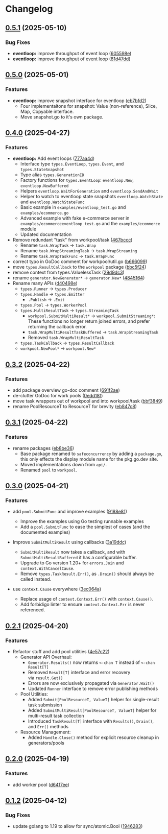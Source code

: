 # Changelog

## [0.5.1](https://github.com/Izzette/go-safeconcurrency/compare/v0.5.0...v0.5.1) (2025-05-10)


### Bug Fixes

* **eventloop:** improve throughput of event loop ([605598e](https://github.com/Izzette/go-safeconcurrency/commit/605598e8ea08cb4cd4261ebea3a8d38cae13d026))
* **eventloop:** improve throughput of event loop ([81d47dd](https://github.com/Izzette/go-safeconcurrency/commit/81d47ddc108374bc0ac2f66b27034fbee57abc26))

## [0.5.0](https://github.com/Izzette/go-safeconcurrency/compare/v0.4.0...v0.5.0) (2025-05-01)


### Features

* **eventloop:** improve snapshot interface for eventloop ([eb7bfd2](https://github.com/Izzette/go-safeconcurrency/commit/eb7bfd2d72bdae51b9a74a051e744d77f9a85332))
  * Four implementaitons for snapshot: Value (non-reference), Slice, Map, Copyable interface.
  * Move snapshot.go to it's own package.

## [0.4.0](https://github.com/Izzette/go-safeconcurrency/compare/v0.3.2...v0.4.0) (2025-04-27)


### Features

* **eventloop:** Add event loops ([777aa4d](https://github.com/Izzette/go-safeconcurrency/commit/777aa4d0af24544c063d6035c46efbcf86cdb02e))
  * Interface type `types.EventLoop`, `types.Event`, and
    `types.StateSnapshot`
  * Type alias `types.GenerationID`
  * Factory functions for `types.EventLoop`: `eventloop.New`,
    `eventloop.NewBuffered`
  * Helpers `eventloop.WaitForGeneration` and `eventloop.SendAndWait`
  * Helper to watch to eventloop state snapshots `eventloop.WatchState`
    and `eventloop.WatchStateFunc`
  * Basic example in `examples/eventloop_test.go` and
    `examples/ecommerce.go`
  * Advanced example with fake e-commerce server in
    `examples/ecommerceeventloop_test.go` and the `examples/ecommerce`
    module
  * Updated documentation
* Remove redundant "task" from workpool/task ([467bccc](https://github.com/Izzette/go-safeconcurrency/commit/467bccc5a5a0867cb5c172595022aafe417d13ac))
  * Rename `task.WrapTask` → `task.Wrap`
  * Rename `task.WrapStreamingTask` → `task.WrapStreaming`
  * Rename `task.WrapTaskFunc` → `task.WrapFunc`
* correct typo in GoDoc comment for workpool/util.go ([b666099](https://github.com/Izzette/go-safeconcurrency/commit/b666099d9a9ef103f645499f54de39183fd606fe))
* move `types.ResultCallback` to the `workpool` package ([bbc5f24](https://github.com/Izzette/go-safeconcurrency/commit/bbc5f242c6600020068de554bfa185e38cf9181c))
* remove context from types.ValuelessTask ([29d9dc3](https://github.com/Izzette/go-safeconcurrency/commit/29d9dc32ce642ff0d739c74a98df0fdf157fd5eb))
* rename `generator.NewGenerator*` → `generator.New*` ([4845164](https://github.com/Izzette/go-safeconcurrency/commit/48451649a670be4acf7b120867fe416ff76f6c0b))
* Rename many APIs ([d40498e](https://github.com/Izzette/go-safeconcurrency/commit/d40498ea96cb8abdc43383c265a3f7969441c830))
  * `types.Runner` → `types.Producer`
  * `types.Handle` → `types.Emitter`
    * `.Publish` → `.Emit`
  * `types.Pool` → `types.WorkerPool`
  * `types.MultiResultTask` → `types.StreamingTask`
    * `workpool.SubmitMultiResult*` → `workpool.SubmitStreaming*`:
      These functions no longer return joined errors, and prefer returning
      the callback error.
    * `task.WrapMultiResultTaskBuffered` → `task.WrapStreamingTask`
    * Removed `task.WrapMultiResultTask`
  * `types.TaskCallback` → `types.ResultCallback`
  * `workpool.NewPool*` → `workpool.New*`

## [0.3.2](https://github.com/Izzette/go-safeconcurrency/compare/v0.3.1...v0.3.2) (2025-04-22)


### Features

* add package overview go-doc comment ([691f2ae](https://github.com/Izzette/go-safeconcurrency/commit/691f2ae890bc3b243b717e1d09b4116ef85cfdc7))
* de-clutter GoDoc for work pools ([0edd18f](https://github.com/Izzette/go-safeconcurrency/commit/0edd18f1ebc17fea90a5d294b1e4e0237e97e046))
* move task wrappers out of workpool and into workpool/task ([bbf3849](https://github.com/Izzette/go-safeconcurrency/commit/bbf384979adaf47e11dbce49e62dc6ce5d90441e))
* rename PoolResourceT to ResourceT for brevity ([eb847c8](https://github.com/Izzette/go-safeconcurrency/commit/eb847c880b799d5df06358e28f241e30d2dba4f0))

## [0.3.1](https://github.com/Izzette/go-safeconcurrency/compare/v0.3.0...v0.3.1) (2025-04-22)


### Features

* rename packages ([eb8be36](https://github.com/Izzette/go-safeconcurrency/commit/eb8be3607ecc2069c68002f711e20ba70bc5c6dc))
  * Base package renamed to `safeconcurrency` by adding a `package.go`,
    this only effects the display module name for the pkg.go.dev site.
  * Moved implementations down from `api/`.
  * Renamed `pool` to `workpool`.

## [0.3.0](https://github.com/Izzette/go-safeconcurrency/compare/v0.2.1...v0.3.0) (2025-04-21)


### Features

* add `pool.SubmitFunc` and improve examples ([9188e81](https://github.com/Izzette/go-safeconcurrency/commit/9188e8186dda06027aa3a92784ed44e6e4c62845))
  * Improve the examples using Go testing runnable examples
  * Add a `pool.SubmitFunc` to ease the simplest of cases (and the
    documented examples)

* Improve `SubmitMultiResult` using callbacks ([3a19ddc](https://github.com/Izzette/go-safeconcurrency/commit/3a19ddc507b162254face64bb833c0272d0a9973))
  * `SubmitMultiResult` now takes a callback, and with `SubmitMultiResultBuffered`
    it has a configurable buffer.
  * Upgrade to Go version 1.20+ for `errors.Join` and `context.WithCancelCause`.
  * Remove `types.TaskResult.Err()`, as `.Drain()` should always be called
    instead.

* use `context.Cause` everywhere ([3ec064a](https://github.com/Izzette/go-safeconcurrency/commit/3ec064ab44d4204dc5619456b8d6ab24dbf09a77))
  * Replace usage of `context.Context.Err()` with `context.Cause()`.
  * Add forbidigo linter to ensure `context.Context.Err` is never referenced.


## [0.2.1](https://github.com/Izzette/go-safeconcurrency/compare/v0.2.0...v0.2.1) (2025-04-20)


### Features

* Refactor stuff and add pool utilities ([4e57c22](https://github.com/Izzette/go-safeconcurrency/commit/4e57c22adf1107de244f02fd9e8987c92afefb18))
  * Generator API Overhaul:
    * `Generator.Results()` now returns `<-chan T` instead of `<-chan Result[T]`
    * Removed `Result[T]` interface and error recovery via `result.Get()`
    * Errors are now exclusively propagated via `Generator.Wait()`
    * Updated `Runner` interface to remove error publishing methods
  * Pool Utilities:
    * Added `Submit[PoolResourceT, ValueT]` helper for single-result task submission
    * Added `SubmitMultiResult[PoolResourceT, ValueT]` helper for multi-result task collection
    * Introduced `TaskResult[T]` interface with `Results()`, `Drain()`, and `Err()` methods
  * Resource Management:
    * Added `Handle.Close()` method for explicit resource cleanup in generators/pools

## [0.2.0](https://github.com/Izzette/go-safeconcurrency/compare/v0.1.2...v0.2.0) (2025-04-19)


### Features

* add worker pool ([d6417ee](https://github.com/Izzette/go-safeconcurrency/commit/d6417eeb7c06614be7ea6e08af3c9b0b62373cd5))

## [0.1.2](https://github.com/Izzette/go-safeconcurrency/compare/v0.1.1...v0.1.2) (2025-04-12)

### Bug Fixes

* update golang to 1.19 to allow for sync/atomic.Bool ([1946283](https://github.com/Izzette/go-safeconcurrency/commit/19462831e1bc61752d491d887078358b36716a75))

